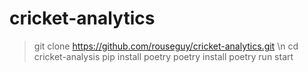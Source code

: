 # cricket-analytics
> git clone  https://github.com/rouseguy/cricket-analytics.git \n
> cd cricket-analysis
> pip install poetry
> poetry install
> poetry run start

